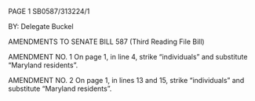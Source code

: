 PAGE 1
SB0587/313224/1

BY: Delegate Buckel

AMENDMENTS TO SENATE BILL 587
(Third Reading File Bill)

AMENDMENT NO. 1
On page 1, in line 4, strike “individuals” and substitute “Maryland residents”.

AMENDMENT NO. 2
On page 1, in lines 13 and 15, strike “individuals” and substitute “Maryland
residents”.